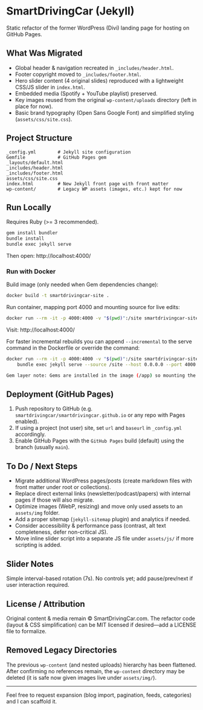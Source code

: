 # SmartDrivingCar (Jekyll)

Static refactor of the former WordPress (Divi) landing page for hosting on GitHub Pages.

## What Was Migrated
- Global header & navigation recreated in `_includes/header.html`.
- Footer copyright moved to `_includes/footer.html`.
- Hero slider content (4 original slides) reproduced with a lightweight CSS/JS slider in `index.html`.
- Embedded media (Spotify + YouTube playlist) preserved.
- Key images reused from the original `wp-content/uploads` directory (left in place for now).
- Basic brand typography (Open Sans Google Font) and simplified styling (`assets/css/site.css`).

## Project Structure
```
_config.yml        # Jekyll site configuration
Gemfile            # GitHub Pages gem
_layouts/default.html
_includes/header.html
_includes/footer.html
assets/css/site.css
index.html         # New Jekyll front page with front matter
wp-content/        # Legacy WP assets (images, etc.) kept for now
```

## Run Locally
Requires Ruby (>= 3 recommended).

```bash
gem install bundler
bundle install
bundle exec jekyll serve
```
Then open: http://localhost:4000/

### Run with Docker
Build image (only needed when Gem dependencies change):

```bash
docker build -t smartdrivingcar-site .
```

Run container, mapping port 4000 and mounting source for live edits:

```bash
docker run --rm -it -p 4000:4000 -v "$(pwd)":/site smartdrivingcar-site
```

Visit: http://localhost:4000/

For faster incremental rebuilds you can append `--incremental` to the serve command in the Dockerfile or override the command:

```bash
docker run --rm -it -p 4000:4000 -v "$(pwd)":/site smartdrivingcar-site \
	bundle exec jekyll serve --source /site --host 0.0.0.0 --port 4000 --livereload --force_polling --incremental

Gem layer note: Gems are installed in the image (/app) so mounting the project at /site does not hide installed executables.
```

## Deployment (GitHub Pages)
1. Push repository to GitHub (e.g. `smartdrivingcar/smartdrivingcar.github.io` or any repo with Pages enabled).
2. If using a project (not user) site, set `url` and `baseurl` in `_config.yml` accordingly.
3. Enable GitHub Pages with the `GitHub Pages` build (default) using the branch (usually `main`).

## To Do / Next Steps
- Migrate additional WordPress pages/posts (create markdown files with front matter under root or collections).
- Replace direct external links (newsletter/podcast/papers) with internal pages if those will also migrate.
- Optimize images (WebP, resizing) and move only used assets to an `assets/img` folder.
- Add a proper sitemap (`jekyll-sitemap` plugin) and analytics if needed.
- Consider accessibility & performance pass (contrast, alt text completeness, defer non-critical JS).
- Move inline slider script into a separate JS file under `assets/js/` if more scripting is added.

## Slider Notes
Simple interval-based rotation (7s). No controls yet; add pause/prev/next if user interaction required.

## License / Attribution
Original content & media remain © SmartDrivingCar.com. The refactor code (layout & CSS simplification) can be MIT licensed if desired—add a LICENSE file to formalize.

## Removed Legacy Directories
The previous `wp-content` (and nested uploads) hierarchy has been flattened. After confirming no references remain, the `wp-content` directory may be deleted (it is safe now given images live under `assets/img/`).

---
Feel free to request expansion (blog import, pagination, feeds, categories) and I can scaffold it.
